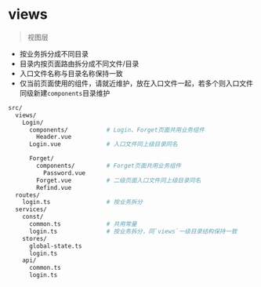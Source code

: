 # views

> 视图层

- 按业务拆分成不同目录
- 目录内按页面路由拆分成不同文件/目录
- 入口文件名称与目录名称保持一致
- 仅当前页面使用的组件，请就近维护，放在入口文件一起，若多个则入口文件同级新建`components`目录维护

```bash
src/
  views/
    Login/
      components/           # Login、Forget页面共用业务组件
        Header.vue
      Login.vue             # 入口文件同上级目录同名

      Forget/
        components/         # Forget页面共用业务组件
          Password.vue
        Forget.vue          # 二级页面入口文件同上级目录同名
        Refind.vue
  routes/
    login.ts                # 按业务拆分
  services/
    const/
      common.ts             # 共用常量
      login.ts              # 按业务拆分，同`views`一级目录结构保持一致
    stores/
      global-state.ts
      login.ts
    api/
      common.ts
      login.ts
```
